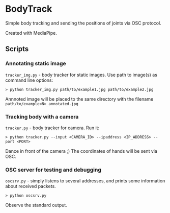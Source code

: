 # BodyTrack
Simple body tracking and sending the positions of joints via OSC protocol.

Created with MediaPipe.

## Scripts

### Annotating static image

`tracker_img.py` - body tracker for static images. Use path to image(s) as command line options:

    > python tracker_img.py path/to/example1.jpg path/to/example2.jpg

Annnoted image will be placed to the same directory with the filename `path/to/example<N>_annotated.jpg`

### Tracking body with a camera

`tracker.py` - body tracker for camera. Run it:

    > python tracker.py --input <CAMERA_ID> --ipaddress <IP_ADDRESS> --port <PORT>

Dance in front of the camera ;) The coordinates of hands will be sent via OSC.

### OSC server for testing and debugging

`oscsrv.py` - simply listens to several addresses, and prints some information about received packets.

    > python oscsrv.py

Observe the standard output.